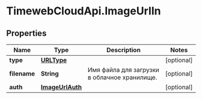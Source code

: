 # TimewebCloudApi.ImageUrlIn

## Properties

Name | Type | Description | Notes
------------ | ------------- | ------------- | -------------
**type** | [**URLType**](URLType.md) |  | [optional] 
**filename** | **String** | Имя файла для загрузки в облачное хранилище. | [optional] 
**auth** | [**ImageUrlAuth**](ImageUrlAuth.md) |  | [optional] 


